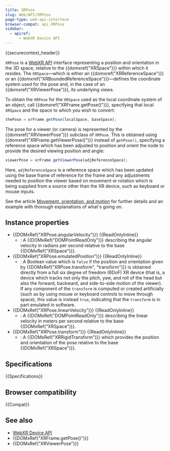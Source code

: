 ```yaml
---
title: XRPose
slug: Web/API/XRPose
page-type: web-api-interface
browser-compat: api.XRPose
sidebar:
  - apiref:
      - WebXR Device API
---
```


{{securecontext_header}}

`XRPose` is a [WebXR API](/en-US/docs/Web/API/WebXR_Device_API) interface representing a position and orientation in the 3D space, relative to the {{domxref("XRSpace")}} within which it resides. The `XRSpace`—which is either an {{domxref("XRReferenceSpace")}} or an {{domxref("XRBoundedReferenceSpace")}}—defines the coordinate system used for the pose and, in the case of an {{domxref("XRViewerPose")}}, its underlying views.

To obtain the `XRPose` for the `XRSpace` used as the local coordinate system of an object, call {{domxref("XRFrame.getPose()")}}, specifying that local `XRSpace` and the space to which you wish to convert:

```js
thePose = xrFrame.getPose(localSpace, baseSpace);
```

The pose for a viewer (or camera) is represented by the {{domxref("XRViewerPose")}} subclass of `XRPose`. This is obtained using {{domxref("XRFrame.getViewerPose()")}} instead of `getPose()`, specifying a reference space which has been adjusted to position and orient the node to provide the desired viewing position and angle:

```js
viewerPose = xrFrame.getViewerPose(adjReferenceSpace);
```

Here, `adjReferenceSpace` is a reference space which has been updated using the base frame of reference for the frame and any adjustments needed to position the viewer based on movement or rotation which is being supplied from a source other than the XR device, such as keyboard or mouse inputs.

See the article [Movement, orientation, and motion](/en-US/docs/Web/API/WebXR_Device_API/Movement_and_motion) for further details and an example with thorough explanations of what's going on.

## Instance properties

- {{DOMxRef("XRPose.angularVelocity")}} {{ReadOnlyInline}}
  - : A {{DOMxRef("DOMPointReadOnly")}} describing the angular velocity in radians per second relative to the base {{DOMxRef("XRSpace")}}.
- {{DOMxRef("XRPose.emulatedPosition")}} {{ReadOnlyInline}}
  - : A Boolean value which is `false` if the position and orientation given by {{DOMxRef("XRPose.transform", "transform")}} is obtained directly from a full six degree of freedom (6DoF) XR device (that is, a device which tracks not only the pitch, yaw, and roll of the head but also the forward, backward, and side-to-side motion of the viewer). If any component of the `transform` is computed or created artificially (such as by using mouse or keyboard controls to move through space), this value is instead `true`, indicating that the `transform` is in part emulated in software.
- {{DOMxRef("XRPose.linearVelocity")}} {{ReadOnlyInline}}
  - : A {{DOMxRef("DOMPointReadOnly")}} describing the linear velocity in meters per second relative to the base {{DOMxRef("XRSpace")}}.
- {{DOMxRef("XRPose.transform")}} {{ReadOnlyInline}}
  - : A {{DOMxRef("XRRigidTransform")}} which provides the position and orientation of the pose relative to the base {{DOMxRef("XRSpace")}}.

## Specifications

{{Specifications}}

## Browser compatibility

{{Compat}}

## See also

- [WebXR Device API](/en-US/docs/Web/API/WebXR_Device_API)
- {{DOMxRef("XRFrame.getPose()")}}
- {{DOMxRef("XRViewerPose")}}
